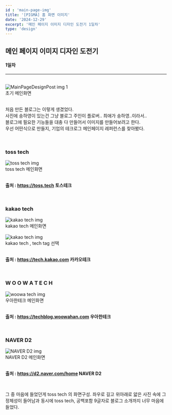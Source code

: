 ```yaml
---
id : 'main-page-img'
title: '[PIGMA] 홈 화면 이미지'
date: '2024-12-29'
excerpt: '메인 페이지 이미지 디자인 도전기 1일차'
type: 'design'
---
```


## 메인 페이지 이미지 디자인 도전기
#### 1일차

***

<br>

<div class="markdown">
    <div class="img">
        <img src="/imgs/MainPageDesignPost/main-page-img1.png" alt="MainPageDesignPost img 1" />
        <div class="explanation text-center">
            초기 메인화면
        </div>
    </div>
</div>

<br>

처음 만든 블로그는 이렇게 생겼었다. <br>
사진에 송하영이 있는건 그냥 블로그 주인이 플로버.. 최애가 송하영..이라서.. <br>
블로그에 필요한 기능들을 대충 다 만들어서 이미지를 만들어보려고 한다. <br>
우선 어떤식으로 만들지, 기업의 테크로그 메인페이지 레퍼런스를 찾아봤다. <br>

<br>

<div class="markdown">
    <div class="col">
        <div class="text-center">
            <h3>toss tech</h3>
        </div>
        <div class="img">
            <img src="/imgs/MainPageDesignPost/main-page-img2.png" alt="toss tech img" />
            <div class="explanation text-center">
                toss tech 메인화면
            </div>
        </div>
    </div>
</div>

<br>

**출처 : https://toss.tech 토스테크**

<br>

<div class="markdown">
    <div class="col">
        <div class="text-center">
            <h3>kakao tech</h3>
        </div>
        <div class="img">
            <img src="/imgs/MainPageDesignPost/main-page-img3.png" alt="kakao tech img" />
            <div class="explanation text-center">
                kakao tech 메인화면
            </div>
            <br>
            <img src="/imgs/MainPageDesignPost/main-page-img4.png" alt="kakao tech img" />
            <div class="explanation text-center">
                kakao tech , tech tag 선택
            </div>
        </div>
    </div>
</div>

<br>

**출처 : https://tech.kakao.com 카카오테크**

<br>

<div class="markdown">
    <div class="col">
        <div class="text-center">
            <h3>W O O W A T E C H</h3>
        </div>
        <div class="img">
            <img src="/imgs/MainPageDesignPost/main-page-img5.png" alt="woowa tech img" />
            <div class="explanation text-center">
                우아한테크 메인화면
            </div>
        </div>
    </div>
</div>

<br>

**출처 : https://techblog.woowahan.com 우아한테크**

<br>

<div class="markdown">
    <div class="col">
        <div class="text-center">
            <h3>NAVER D2</h3>
        </div>
        <div class="img">
            <img src="/imgs/MainPageDesignPost/main-page-img6.png" alt="NAVER D2 img" />
            <div class="explanation text-center">
                NAVER D2 메인화면
            </div>
        </div>
    </div>
</div>

<br>

**출처 : https://d2.naver.com/home NAVER D2**

<br>



그 중 마음에 들었던게 toss tech 의 화면구성. 좌우로 길고 위아래로 얇은 사진 속에 그 정체성이 들어남과 동시에 toss tech, 공백포함 9글자로 블로그 소개까지 너무 마음에 들었다.
